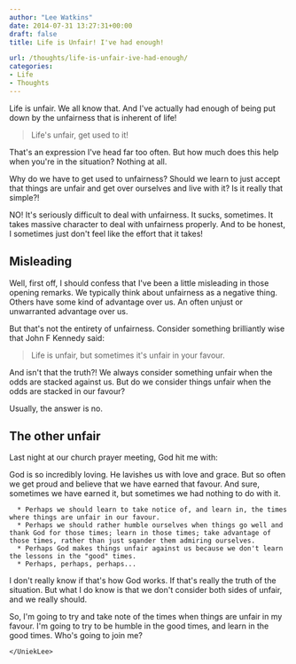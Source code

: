 ```yaml
---
author: "Lee Watkins"
date: 2014-07-31 13:27:31+00:00
draft: false
title: Life is Unfair! I've had enough!

url: /thoughts/life-is-unfair-ive-had-enough/
categories:
- Life
- Thoughts
---
```


Life is unfair. We all know that. And I've actually had enough of being put down by the unfairness that is inherent of life!<!--more-->


<blockquote>Life's unfair, get used to it!</blockquote>


That's an expression I've head far too often. But how much does this help when you're in the situation? Nothing at all.

Why do we have to get used to unfairness? Should we learn to just accept that things are unfair and get over ourselves and live with it? Is it really that simple?!

NO! It's seriously difficult to deal with unfairness. It sucks, sometimes. It takes massive character to deal with unfairness properly. And to be honest, I sometimes just don't feel like the effort that it takes!


## Misleading


Well, first off, I should confess that I've been a little misleading in those opening remarks. We typically think about unfairness as a negative thing. Others have some kind of advantage over us. An often unjust or unwarranted advantage over us.

But that's not the entirety of unfairness. Consider something brilliantly wise that John F Kennedy said:


<blockquote>Life is unfair, but sometimes it's unfair in your favour.</blockquote>


And isn't that the truth?! We always consider something unfair when the odds are stacked against us. But do we consider things unfair when the odds are stacked in our favour?

Usually, the answer is no.


## The other unfair


Last night at our church prayer meeting, God hit me with:

God is so incredibly loving. He lavishes us with love and grace. But so often we get proud and believe that we have earned that favour. And sure, sometimes we have earned it, but sometimes we had nothing to do with it.



	  * Perhaps we should learn to take notice of, and learn in, the times where things are unfair in our favour.
	  * Perhaps we should rather humble ourselves when things go well and thank God for those times; learn in those times; take advantage of those times, rather than just sqander them admiring ourselves.
	  * Perhaps God makes things unfair against us because we don't learn the lessons in the "good" times.
	  * Perhaps, perhaps, perhaps...

I don't really know if that's how God works. If that's really the truth of the situation. But what I do know is that we don't consider both sides of unfair, and we really should.

So, I'm going to try and take note of the times when things are unfair in my favour. I'm going to try to be humble in the good times, and learn in the good times. Who's going to join me?

`</UniekLee>`
